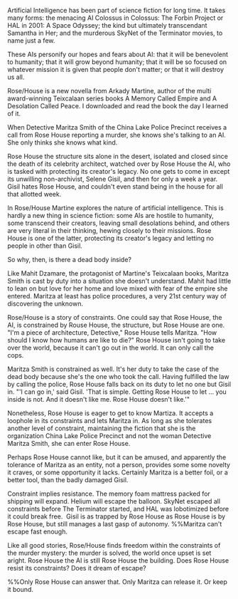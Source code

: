Artificial Intelligence has been part of science fiction for long time. It takes many forms: the menacing AI Colossus in Colossus: The Forbin Project or HAL in 2001: A Space Odyssey; the kind but ultimately transcendant Samantha in Her; and the murderous SkyNet of the Terminator movies, to name just a few.

These AIs personify our hopes and fears about AI: that it will be benevolent to humanity; that it will grow beyond humanity; that it will be so focused on whatever mission it is given that people don't matter; or that it will destroy us all.

Rose/House is a new novella from Arkady Martine, author of the multi award-winning Teixcalaan series books A Memory Called Empire and A Desolation Called Peace. I downloaded and read the book the day I learned of it.

When Detective Maritza Smith of the China Lake Police Precinct receives a call from Rose House reporting a murder, she knows she's talking to an AI. She only thinks she knows what kind.

Rose House the structure sits alone in the desert, isolated and closed since the death of its celebrity architect, watched over by Rose House the AI, who is tasked with protecting its creator's legacy. No one gets to come in except its unwilling non-archivist, Selene Gisil, and then for only a week a year. Gisil hates Rose House, and couldn't even stand being in the house for all that allotted week.

In Rose/House Martine explores the nature of artificial intelligence. This is hardly a new thing in science fiction: some AIs are hostile to humanity, some transcend their creators, leaving small desolations behind, and others are very literal in their thinking, hewing closely to their missions. Rose House is one of the latter, protecting its creator's legacy and letting no people in other than Gisil.

So why, then, is there a dead body inside?

Like Mahit Dzamare, the protagonist of Martine's Teixcalaan books, Maritza Smith is cast by duty into a situation she doesn't understand. Mahit had little to lean on but love for her home and love mixed with fear of the empire she entered. Maritza at least has police procedures, a very 21st century way of discovering the unknown.

Rose/House is a story of constraints. One could say that Rose House, the AI, is constrained by Rouse House, the structure, but Rose House are one. "I'm a piece of architecture, Detective," Rose House tells Maritza. "How should I know how humans are like to die?" Rose House isn't going to take over the world, because it can't go out in the world. It can only call the cops.

Maritza Smith is constrained as well. It's her duty to take the case of the dead body because she's the one who took the call. Having fulfilled the law by calling the police, Rose House falls back on its duty to let no one but Gisil in. "'I can go in,' said Gisil. 'That is simple. Getting Rose House to let … you inside is not. And it doesn't like me. Rose House doesn't like.'"

Nonetheless, Rose House is eager to get to know Martiza. It accepts a loophole in its constraints and lets Maritza in. As long as she tolerates another level of constraint, maintaining the fiction that she is the organization China Lake Police Precinct and not the woman Detective Maritza Smith, she can enter Rose House.

Perhaps Rose House cannot like, but it can be amused, and apparently the tolerance of Maritza as an entity, not a person, provides some some novelty it craves, or some opportunity it lacks. Certainly Maritza is a better foil, or a better tool, than the badly damaged Gisil.

Constraint implies resistance. The memory foam mattress packed for shipping will expand. Helium will escape the balloon. SkyNet escaped all constraints before The Terminator started, and HAL was lobotimized before it could break free. 
Gisil is as trapped by Rose House as Rose House is by Rose House, but still manages a last gasp of autonomy. %%Maritza can't escape fast enough.

Like all good stories, Rose/House finds freedom within the constraints of the murder mystery: the murder is solved, the world once upset is set aright. Rose House the AI is still Rose House the building. Does Rose House resist its constraints? Does it dream of escape?

%%Only Rose House can answer that. Only Maritza can release it. Or keep it bound.